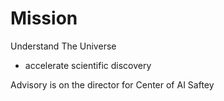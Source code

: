 # Mission

Understand The Universe

- accelerate scientific discovery

Advisory is on the director for Center of AI Saftey